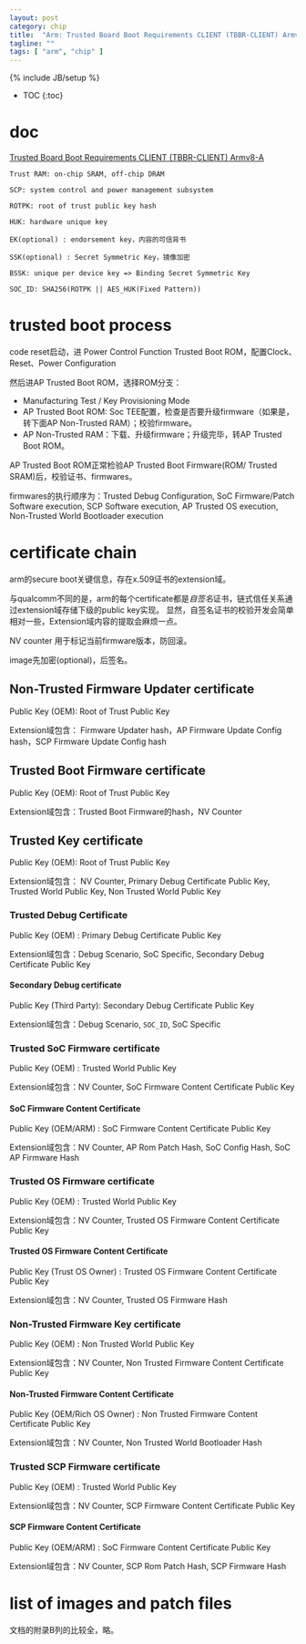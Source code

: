 ```yaml
---
layout: post
category: chip
title:  "Arm: Trusted Board Boot Requirements CLIENT (TBBR-CLIENT) Armv8-A"
tagline: ""
tags: [ "arm", "chip" ] 
---
```

{% include JB/setup %}

* TOC
{:toc}

# doc

[Trusted Board Boot Requirements CLIENT (TBBR-CLIENT) Armv8-A](https://static.docs.arm.com/den0006/d/DEN0006D_Trusted_Board_Boot_Requirements.pdf)

    Trust RAM: on-chip SRAM, off-chip DRAM

    SCP: system control and power management subsystem

    ROTPK: root of trust public key hash

    HUK: hardware unique key

    EK(optional) : endorsement key，内容的可信背书

    SSK(optional) : Secret Symmetric Key，镜像加密 

    BSSK: unique per device key => Binding Secret Symmetric Key

    SOC_ID: SHA256(ROTPK || AES_HUK(Fixed Pattern))

# trusted boot process

code reset启动，进 Power Control Function Trusted Boot ROM，配置Clock、Reset、Power Configuration

然后进AP Trusted Boot ROM，选择ROM分支：
- Manufacturing Test / Key Provisioning Mode
- AP Trusted Boot ROM: Soc TEE配置，检查是否要升级firmware（如果是，转下面AP Non-Trusted RAM）；校验firmware。
- AP Non-Trusted RAM：下载、升级firmware；升级完毕，转AP Trusted Boot ROM。

AP Trusted Boot ROM正常检验AP Trusted Boot Firmware(ROM/ Trusted SRAM)后，校验证书、firmwares。

firmwares的执行顺序为：Trusted Debug Configuration, SoC Firmware/Patch Software execution, SCP Software execution, AP Trusted OS execution, Non-Trusted World Bootloader execution

# certificate chain

arm的secure boot关键信息，存在x.509证书的extension域。

与qualcomm不同的是，arm的每个certificate都是*自签名*证书，链式信任关系通过extension域存储下级的public key实现。
显然，自签名证书的校验开发会简单相对一些，Extension域内容的提取会麻烦一点。

NV counter 用于标记当前firmware版本，防回滚。

image先加密(optional)，后签名。

## Non-Trusted Firmware Updater certificate

Public Key (OEM): Root of Trust Public Key

Extension域包含： Firmware Updater hash，AP Firmware Update Config hash，SCP Firmware Update Config hash

## Trusted Boot Firmware certificate

Public Key (OEM): Root of Trust Public Key

Extension域包含：Trusted Boot Firmware的hash，NV Counter

## Trusted Key certificate

Public Key (OEM): Root of Trust Public Key

Extension域包含： NV Counter, Primary Debug Certificate Public Key, Trusted World Public Key, Non Trusted World Public Key

### Trusted Debug Certificate

Public Key (OEM) : Primary Debug Certificate Public Key

Extension域包含：Debug Scenario, SoC Specific, Secondary Debug Certificate Public Key

#### Secondary Debug certificate

Public Key (Third Party): Secondary Debug Certificate Public Key

Extension域包含：Debug Scenario, `SOC_ID`, SoC Specific

### Trusted SoC Firmware certificate

Public Key (OEM) : Trusted World Public Key

Extension域包含：NV Counter, SoC Firmware Content Certificate Public Key

####  SoC Firmware Content Certificate

Public Key (OEM/ARM) :  SoC Firmware Content Certificate Public Key

Extension域包含：NV Counter, AP Rom Patch Hash, SoC Config Hash, SoC AP Firmware Hash


### Trusted OS Firmware certificate

Public Key (OEM) : Trusted World Public Key

Extension域包含：NV Counter, Trusted OS Firmware Content Certificate Public Key

####  Trusted OS Firmware Content Certificate

Public Key (Trust OS Owner) :  Trusted OS Firmware Content Certificate Public Key

Extension域包含：NV Counter, Trusted OS Firmware Hash


### Non-Trusted Firmware Key certificate

Public Key (OEM) : Non Trusted World Public Key

Extension域包含：NV Counter, Non Trusted Firmware Content Certificate Public Key

####  Non-Trusted Firmware Content Certificate

Public Key (OEM/Rich OS Owner) :  Non Trusted Firmware Content Certificate Public Key

Extension域包含：NV Counter, Non Trusted World Bootloader Hash

### Trusted SCP Firmware certificate

Public Key (OEM) : Trusted World Public Key

Extension域包含：NV Counter, SCP Firmware Content Certificate Public Key

####  SCP Firmware Content Certificate

Public Key (OEM/ARM) :  SoC Firmware Content Certificate Public Key

Extension域包含：NV Counter, SCP Rom Patch Hash, SCP Firmware Hash

#  list of images and patch files

文档的附录B列的比较全，略。

